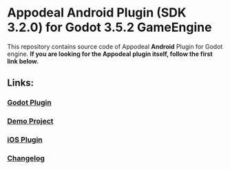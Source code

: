 # Appodeal Android Plugin (SDK 3.2.0) for Godot 3.5.2 GameEngine

This repository contains source code of Appodeal **Android** Plugin for Godot engine. **If you are looking for the Appodeal plugin itself, follow the first link below.**

## Links:

### [Godot Plugin](https://github.com/DmitriiFeshchenko/godot-appodeal-editor-plugin)

### [Demo Project](https://github.com/DmitriiFeshchenko/godot-appodeal-demo-project)

### [iOS Plugin](https://github.com/DmitriiFeshchenko/godot-appodeal-ios-plugin)

### [Changelog](CHANGELOG.md)
